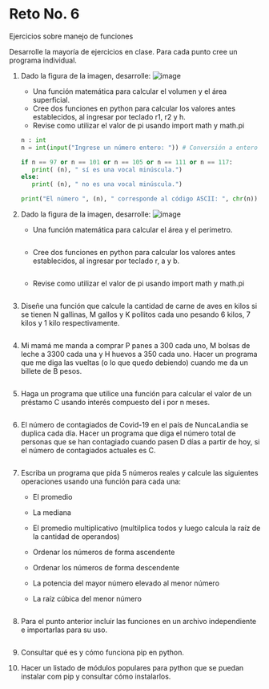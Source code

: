 # Reto No. 6
Ejercicios sobre manejo de funciones

Desarrolle la mayoría de ejercicios en clase. Para cada punto cree un programa individual. 

1. Dado la figura de la imagen, desarrolle:
![image](https://github.com/jeriosv/reto_6/assets/142249529/f5418875-8173-4f23-a42b-04087954dd4a)
 
   - Una función matemática para calcular el volumen y el área superficial.
   - Cree dos funciones en python para calcular los valores antes establecidos, al ingresar por teclado r1, r2 y h.
   - Revise como utilizar el valor de pi usando import math y math.pi
  
   ```python
   n : int 
   n = int(input("Ingrese un número entero: ")) # Conversión a entero

   if n == 97 or n == 101 or n == 105 or n == 111 or n == 117:
      print( (n), " sí es una vocal minúscula.")
   else:
      print( (n), " no es una vocal minúscula.")

   print("El número ", (n), " corresponde al código ASCII: ", chr(n))

   ```

2. Dado la figura de la imagen, desarrolle:
![image](https://github.com/jeriosv/reto_6/assets/142249529/7d67351e-e091-4f29-9308-afe5aae20b16)

   - Una función matemática para calcular el área y el perimetro.
     ```python
     ```
   - Cree dos funciones en python para calcular los valores antes establecidos, al ingresar por teclado r, a y b.
      ```python
     ```
   - Revise como utilizar el valor de pi usando import math y math.pi
     ```python
     ```

3. Diseñe una función que calcule la cantidad de carne de aves en kilos si se tienen N gallinas, M gallos y K pollitos cada uno pesando 6 kilos, 7 kilos y 1 kilo respectivamente.
   
    ```python
     ```

4. Mi mamá me manda a comprar P panes a 300 cada uno, M bolsas de leche a 3300 cada una y H huevos a 350 cada uno. Hacer un programa que me diga las vueltas (o lo que quedo debiendo) cuando me da un billete de B pesos.
   
    ```python
     ```

5. Haga un programa que utilice una función para calcular el valor de un préstamo C usando interés compuesto del i por n meses.
   
    ```python
     ```

6. El número de contagiados de Covid-19 en el país de NuncaLandia se duplica cada día. Hacer un programa que diga el número total de personas que se han contagiado cuando pasen D días a partir de hoy, si el número de contagiados actuales es C.

     ```python
     ```

7. Escriba un programa que pida 5 números reales y calcule las siguientes operaciones usando una función para cada una:

   - El promedio
   - La mediana
   - El promedio multiplicativo (multilplica todos y luego calcula la raíz de la cantidad de operandos)
   - Ordenar los números de forma ascendente
   - Ordenar los números de forma descendente
   - La potencia del mayor número elevado al menor número
   - La raíz cúbica del menor número
  
      ```python
     ```

8. Para el punto anterior incluir las funciones en un archivo independiente e importarlas para su uso.

    ```python
     ```

9. Consultar qué es y cómo funciona pip en python.

10. Hacer un listado de módulos populares para python que se puedan instalar com pip y consultar cómo instalarlos.
